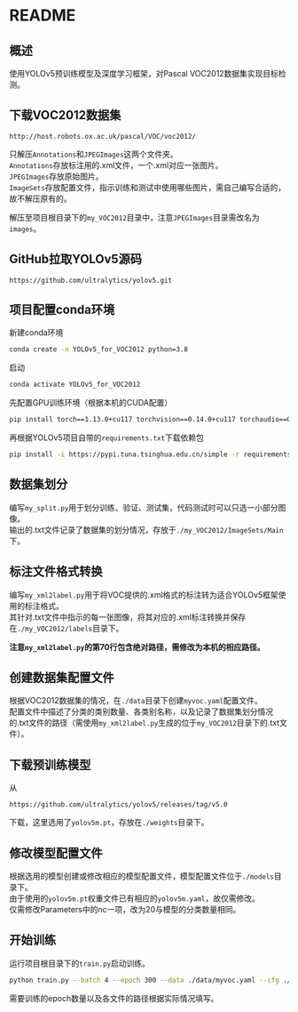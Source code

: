 # README

## 概述
使用YOLOv5预训练模型及深度学习框架，对Pascal VOC2012数据集实现目标检测。

## 下载VOC2012数据集
```
http://host.robots.ox.ac.uk/pascal/VOC/voc2012/
```

只解压`Annotations`和`JPEGImages`这两个文件夹。  
`Annotations`存放标注用的.xml文件，一个.xml对应一张图片。  
`JPEGImages`存放原始图片。  
`ImageSets`存放配置文件，指示训练和测试中使用哪些图片，需自己编写合适的，故不解压原有的。

解压至项目根目录下的`my_VOC2012`目录中，注意`JPEGImages`目录需改名为`images`。

## GitHub拉取YOLOv5源码
```
https://github.com/ultralytics/yolov5.git
```

## 项目配置conda环境
新建conda环境
```bash
conda create -n YOLOv5_for_VOC2012 python=3.8
```
启动
```bash
conda activate YOLOv5_for_VOC2012
```
先配置GPU训练环境（根据本机的CUDA配置）
```bash
pip install torch==1.13.0+cu117 torchvision==0.14.0+cu117 torchaudio==0.13.0 --extra-index-url https://download.pytorch.org/whl/cu117
```
再根据YOLOv5项目自带的`requirements.txt`下载依赖包
```bash
pip install -i https://pypi.tuna.tsinghua.edu.cn/simple -r requirements.txt
```

## 数据集划分
编写`my_split.py`用于划分训练、验证、测试集，代码测试时可以只选一小部分图像。  
输出的.txt文件记录了数据集的划分情况，存放于`./my_VOC2012/ImageSets/Main`下。

## 标注文件格式转换
编写`my_xml2label.py`用于将VOC提供的.xml格式的标注转为适合YOLOv5框架使用的标注格式。  
其针对.txt文件中指示的每一张图像，将其对应的.xml标注转换并保存在`./my_VOC2012/labels`目录下。

**注意`my_xml2label.py`的第70行包含绝对路径，需修改为本机的相应路径。**

## 创建数据集配置文件
根据VOC2012数据集的情况，在`./data`目录下创建`myvoc.yaml`配置文件。  
配置文件中描述了分类的类别数量、各类别名称，以及记录了数据集划分情况的.txt文件的路径（需使用`my_xml2label.py`生成的位于`my_VOC2012`目录下的.txt文件）。

## 下载预训练模型
从
```
https://github.com/ultralytics/yolov5/releases/tag/v5.0
```
下载，这里选用了`yolov5m.pt`，存放在`./weights`目录下。

## 修改模型配置文件
根据选用的模型创建或修改相应的模型配置文件，模型配置文件位于`./models`目录下。  
由于使用的`yolov5m.pt`权重文件已有相应的`yolov5m.yaml`，故仅需修改。  
仅需修改Parameters中的nc一项，改为20与模型的分类数量相同。

## 开始训练
运行项目根目录下的`train.py`启动训练。
```bash
python train.py --batch 4 --epoch 300 --data ./data/myvoc.yaml --cfg ./models/yolov5m.yaml --weights ./weights/yolov5m.pt
```
需要训练的epoch数量以及各文件的路径根据实际情况填写。
